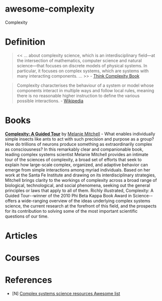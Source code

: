 # awesome-complexity
Complexity

# Definition
> << ... about complexity science, which is an interdisciplinary field—at the intersection of mathematics, computer science and natural science—that focuses on discrete models of physical systems. In particular, it focuses on complex systems, which are systems with many interacting components. ... >> - [Think Complexity Book](http://greenteapress.com/complexity/html/index.html)

> Complexity characterises the behaviour of a system or model whose components interact in multiple ways and follow local rules, meaning there is no reasonable higher instruction to define the various possible interactions. - [Wikipedia](https://en.wikipedia.org/wiki/Complexity)

# Books
[**Complexity: A Guided Tour**](https://www.amazon.com/gp/product/0199798109/ref=as_li_tl?ie=UTF8&camp=1789&creative=9325&creativeASIN=0199798109&linkCode=as2&tag=jepemolinks-20&linkId=425bcd3ff350748f2bb13e85663a4920) by [Melanie Mitchell](https://scholar.google.es/citations?user=k4gbv2AAAAAJ&hl=ca&oi=ao) - What enables individually simple insects like ants to act with such precision and purpose as a group? How do trillions of neurons produce something as extraordinarily complex as consciousness? In this remarkably clear and companionable book, leading complex systems scientist Melanie Mitchell provides an intimate tour of the sciences of complexity, a broad set of efforts that seek to explain how large-scale complex, organized, and adaptive behavior can emerge from simple interactions among myriad individuals. Based on her work at the Santa Fe Institute and drawing on its interdisciplinary strategies, Mitchell brings clarity to the workings of complexity across a broad range of biological, technological, and social phenomena, seeking out the general principles or laws that apply to all of them. Richly illustrated, Complexity: A Guided Tour--winner of the 2010 Phi Beta Kappa Book Award in Science--offers a wide-ranging overview of the ideas underlying complex systems science, the current research at the forefront of this field, and the prospects for its contribution to solving some of the most important scientific questions of our time.

# Articles
# Courses

# References
- [N] [Complex systems science resources Awesome list](https://github.com/sellisd/awesome-complexity)

